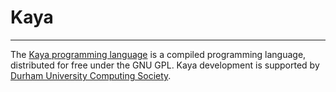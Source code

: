 # Kaya

---

The [Kaya programming language](http://kayalang.org/) is a compiled programming language, distributed for free under the GNU GPL. Kaya development is supported by [Durham University Computing Society](http://compsoc.dur.ac.uk/).
